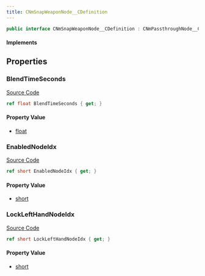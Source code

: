 ```yaml
---
title: CNmSnapWeaponNode__CDefinition
---
```


```csharp
public interface CNmSnapWeaponNode__CDefinition : CNmPassthroughNode__CDefinition, CNmPoseNode__CDefinition, CNmGraphNode__CDefinition, ISchemaClass<CNmGraphNode__CDefinition>, ISchemaClass<CNmPoseNode__CDefinition>, ISchemaClass<CNmPassthroughNode__CDefinition>, ISchemaClass<CNmSnapWeaponNode__CDefinition>, ISchemaField, ISchemaClass, INativeHandle
```

#### Implements

## Properties

### BlendTimeSeconds

[Source Code](https://github.com/swiftly-solution/swiftlys2/blob/main/managed/src/SwiftlyS2.Generated/Schemas/Interfaces/CNmSnapWeaponNode__CDefinition.cs#L21)

```csharp
ref float BlendTimeSeconds { get; }
```

#### Property Value

- [float](https://learn.microsoft.com/dotnet/api/system.single)

### EnabledNodeIdx

[Source Code](https://github.com/swiftly-solution/swiftlys2/blob/main/managed/src/SwiftlyS2.Generated/Schemas/Interfaces/CNmSnapWeaponNode__CDefinition.cs#L17)

```csharp
ref short EnabledNodeIdx { get; }
```

#### Property Value

- [short](https://learn.microsoft.com/dotnet/api/system.int16)

### LockLeftHandNodeIdx

[Source Code](https://github.com/swiftly-solution/swiftlys2/blob/main/managed/src/SwiftlyS2.Generated/Schemas/Interfaces/CNmSnapWeaponNode__CDefinition.cs#L19)

```csharp
ref short LockLeftHandNodeIdx { get; }
```

#### Property Value

- [short](https://learn.microsoft.com/dotnet/api/system.int16)

